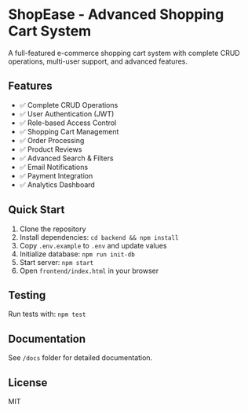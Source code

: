# ShopEase - Advanced Shopping Cart System

A full-featured e-commerce shopping cart system with complete CRUD operations, multi-user support, and advanced features.

## Features

- ✅ Complete CRUD Operations
- ✅ User Authentication (JWT)
- ✅ Role-based Access Control
- ✅ Shopping Cart Management
- ✅ Order Processing
- ✅ Product Reviews
- ✅ Advanced Search & Filters
- ✅ Email Notifications
- ✅ Payment Integration
- ✅ Analytics Dashboard

## Quick Start

1. Clone the repository
2. Install dependencies: `cd backend && npm install`
3. Copy `.env.example` to `.env` and update values
4. Initialize database: `npm run init-db`
5. Start server: `npm start`
6. Open `frontend/index.html` in your browser

## Testing

Run tests with: `npm test`

## Documentation

See `/docs` folder for detailed documentation.

## License

MIT
